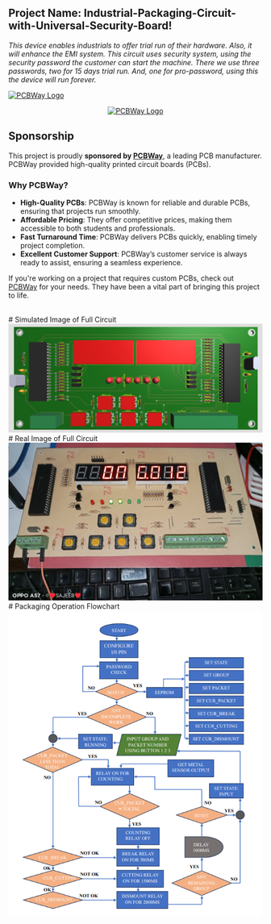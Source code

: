## **Project Name: Industrial-Packaging-Circuit-with-Universal-Security-Board!** <br>
_This device enables industrials to offer trial run of their hardware.
Also, it will enhance the EMI system. 
This circuit uses security system, using the security password the customer can start the machine.
There we use three passwords, two for 15 days trial run. And, one for pro-password, using this the device will run forever._
<br>

[![PCBWay Logo](https://images.squarespace-cdn.com/content/v1/59b037304c0dbfb092fbe894/1574266723216-3GI9YH3SC37PUJ0DMA9C/image-asset.png)](https://www.pcbway.com/)

<p align="center">
  <a href="https://www.pcbway.com/">
    <img src="https://images.squarespace-cdn.com/content/v1/59b037304c0dbfb092fbe894/1574266723216-3GI9YH3SC37PUJ0DMA9C/image-asset.png" alt="PCBWay Logo" width="200"/>
  </a>
</p>


## **Sponsorship**

This project is proudly **sponsored by [PCBWay](https://www.pcbway.com/)**, a leading PCB manufacturer. PCBWay provided high-quality printed circuit boards (PCBs).

### **Why PCBWay?**

- **High-Quality PCBs**: PCBWay is known for reliable and durable PCBs, ensuring that projects run smoothly.
- **Affordable Pricing**: They offer competitive prices, making them accessible to both students and professionals.
- **Fast Turnaround Time**: PCBWay delivers PCBs quickly, enabling timely project completion.
- **Excellent Customer Support**: PCBWay’s customer service is always ready to assist, ensuring a seamless experience.

If you're working on a project that requires custom PCBs, check out [PCBWay](https://www.pcbway.com/) for your needs. They have been a vital part of bringing this project to life.


<br>
# Simulated Image of Full Circuit
<img src= 'https://github.com/SajeebRay/Industrial-Packaging-Circuit-with-Universal-Security-Board/blob/main/Simulated%20Image%20of%20the%20circuit.png' > <br>
# Real Image of Full Circuit
<img src = 'https://github.com/SajeebRay/Industrial-Packaging-Circuit-with-Universal-Security-Board/blob/main/Real%20Image%20of%20the%20circuit.png' > <br>
# Packaging Operation Flowchart
<img src = 'https://github.com/SajeebRay/Industrial-Packaging-Circuit-with-Universal-Security-Board/blob/main/FlowChart%20of%20Packaging%20Circuit.png' > 

